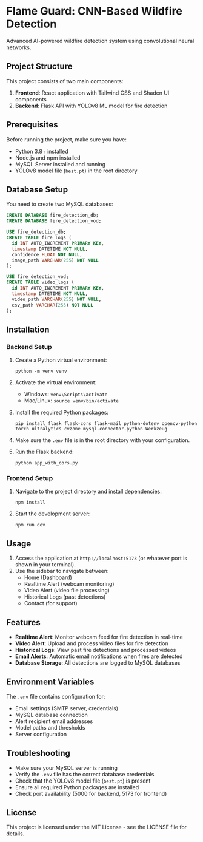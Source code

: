 
# Flame Guard: CNN-Based Wildfire Detection

Advanced AI-powered wildfire detection system using convolutional neural networks.

## Project Structure

This project consists of two main components:

1. **Frontend**: React application with Tailwind CSS and Shadcn UI components
2. **Backend**: Flask API with YOLOv8 ML model for fire detection

## Prerequisites

Before running the project, make sure you have:

- Python 3.8+ installed
- Node.js and npm installed
- MySQL Server installed and running
- YOLOv8 model file (`best.pt`) in the root directory

## Database Setup

You need to create two MySQL databases:

```sql
CREATE DATABASE fire_detection_db;
CREATE DATABASE fire_detection_vod;

USE fire_detection_db;
CREATE TABLE fire_logs (
  id INT AUTO_INCREMENT PRIMARY KEY,
  timestamp DATETIME NOT NULL,
  confidence FLOAT NOT NULL,
  image_path VARCHAR(255) NOT NULL
);

USE fire_detection_vod;
CREATE TABLE video_logs (
  id INT AUTO_INCREMENT PRIMARY KEY,
  timestamp DATETIME NOT NULL,
  video_path VARCHAR(255) NOT NULL,
  csv_path VARCHAR(255) NOT NULL
);
```

## Installation

### Backend Setup

1. Create a Python virtual environment:
   ```
   python -m venv venv
   ```

2. Activate the virtual environment:
   - Windows: `venv\Scripts\activate`
   - Mac/Linux: `source venv/bin/activate`

3. Install the required Python packages:
   ```
   pip install flask flask-cors flask-mail python-dotenv opencv-python torch ultralytics cvzone mysql-connector-python Werkzeug
   ```

4. Make sure the `.env` file is in the root directory with your configuration.

5. Run the Flask backend:
   ```
   python app_with_cors.py
   ```

### Frontend Setup

1. Navigate to the project directory and install dependencies:
   ```
   npm install
   ```

2. Start the development server:
   ```
   npm run dev
   ```

## Usage

1. Access the application at `http://localhost:5173` (or whatever port is shown in your terminal).
2. Use the sidebar to navigate between:
   - Home (Dashboard)
   - Realtime Alert (webcam monitoring)
   - Video Alert (video file processing)
   - Historical Logs (past detections)
   - Contact (for support)

## Features

- **Realtime Alert**: Monitor webcam feed for fire detection in real-time
- **Video Alert**: Upload and process video files for fire detection
- **Historical Logs**: View past fire detections and processed videos
- **Email Alerts**: Automatic email notifications when fires are detected
- **Database Storage**: All detections are logged to MySQL databases

## Environment Variables

The `.env` file contains configuration for:

- Email settings (SMTP server, credentials)
- MySQL database connection
- Alert recipient email addresses
- Model paths and thresholds
- Server configuration

## Troubleshooting

- Make sure your MySQL server is running
- Verify the `.env` file has the correct database credentials
- Check that the YOLOv8 model file (`best.pt`) is present
- Ensure all required Python packages are installed
- Check port availability (5000 for backend, 5173 for frontend)

## License

This project is licensed under the MIT License - see the LICENSE file for details.
